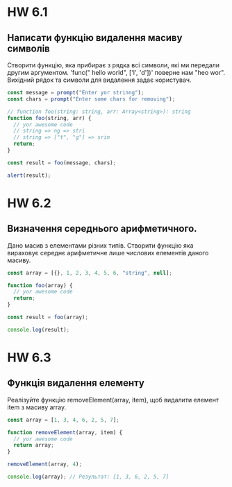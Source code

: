 # HW 6.1

## Написати функцію видалення масиву символів

Створити функцію, яка прибирає з рядка всі символи, які ми передали другим аргументом. 'func(" hello world", ['l', 'd'])' поверне нам "heo wor". Вихідний рядок та символи для видалення задає користувач.

```js
const message = prompt("Enter yor strinng");
const chars = prompt("Enter some chars for removing");

// function foo(string: string, arr: Array<string>): string
function foo(string, arr) {
  // yor awesome code
  // string => ng => stri
  // string => ["t", "g"] => srin
  return;
}

const result = foo(message, chars);

alert(result);
```

# HW 6.2

## Визначення середнього арифметичного.

Дано масив з елементами різних типів. Створити функцію яка вираховує середнє арифметичне лише числових елементів даного масиву.

```js
const array = [{}, 1, 2, 3, 4, 5, 6, "string", null];

function foo(array) {
  // yor awesome code
  return;
}

const result = foo(array);

console.log(result);
```

# HW 6.3

## Функція видалення елементу

Реалізуйте функцію removeElement(array, item), щоб видалити елемент item з масиву array.

```js
const array = [1, 3, 4, 6, 2, 5, 7];

function removeElement(array, item) {
  // yor awesome code
  return array;
}

removeElement(array, 4);

console.log(array); // Результат: [1, 3, 6, 2, 5, 7]
```
